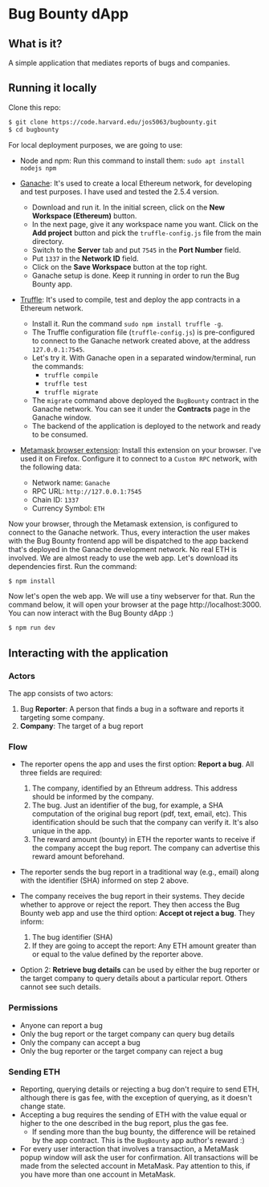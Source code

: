 # Bug Bounty dApp #

## What is it? ##

A simple application that mediates reports of bugs and companies.

## Running it locally ##

Clone this repo:
```sh
$ git clone https://code.harvard.edu/jos5063/bugbounty.git
$ cd bugbounty
```

For local deployment purposes, we are going to use:
* Node and npm: Run this command to install them: `sudo apt install nodejs npm`
* [Ganache](https://www.trufflesuite.com/ganache): It's used to create a local Ethereum network, for developing and test purposes. I have used and tested the 2.5.4 version.

    * Download and run it. In the initial screen, click on the **New Workspace (Ethereum)** button.
    * In the next page, give it any workspace name you want. Click on the **Add project** button and pick the `truffle-config.js` file from the main directory.
    * Switch to the **Server** tab and put `7545` in the **Port Number** field.
    * Put `1337` in the **Network ID** field.
    * Click on the **Save Workspace** button at the top right.
    * Ganache setup is done. Keep it running in order to run the Bug Bounty app.

* [Truffle](https://www.trufflesuite.com/truffle): It's used to compile, test and deploy the app contracts in a Ethereum network.
    * Install it. Run the command `sudo npm install truffle -g`.
    * The Truffle configuration file (`truffle-config.js`) is pre-configured to connect to the Ganache network created above, at the address `127.0.0.1:7545`.
    * Let's try it. With Ganache open in a separated window/terminal, run the commands:
        * `truffle compile`
        * `truffle test`
        * `truffle migrate`
    * The `migrate` command above deployed the `BugBounty` contract in the Ganache network. You can see it under the **Contracts** page in the Ganache window.
    * The backend of the application is deployed to the network and ready to be consumed.

* [Metamask browser extension](https://metamask.io/download.html): Install this extension on your browser. I've used it on Firefox. Configure it to connect to a `Custom RPC` network, with the following data:
    * Network name: `Ganache`
    * RPC URL: `http://127.0.0.1:7545`
    * Chain ID: `1337`
    * Currency Symbol: `ETH`

Now your browser, through the Metamask extension, is configured to connect to the Ganache network. Thus, every interaction the user makes with the Bug Bounty frontend app will be dispatched to the app backend that's deployed in the Ganache development network. No real ETH is involved. We are almost ready to use the web app. Let's download its dependencies first. Run the command:

```sh
$ npm install
```

Now let's open the web app. We will use a tiny webserver for that. Run the command below, it will open your browser at the page http://localhost:3000. You can now interact with the Bug Bounty dApp :)

```sh
$ npm run dev
```

## Interacting with the application ##

### Actors ###
The app consists of two actors:
1. Bug **Reporter**: A person that finds a bug in a software and reports it targeting some company.
1. **Company**: The target of a bug report

### Flow ###
* The reporter opens the app and uses the first option: **Report a bug**. All three fields are required:
    1. The company, identified by an Ethreum address. This address should be informed by the company.
    1. The bug. Just an identifier of the bug, for example, a SHA computation of the original bug report (pdf, text, email, etc). This identification should be such that the company can verify it. It's also unique in the app.
    1. The reward amount (bounty) in ETH the reporter wants to receive if the company accept the bug report. The company can advertise this reward amount beforehand.

* The reporter sends the bug report in a traditional way (e.g., email) along with the identifier (SHA) informed on step 2 above.

* The company receives the bug report in their systems. They decide whether to approve or reject the report. They then access the Bug Bounty web app and use the third option: **Accept ot reject a bug**. They inform:
    1. The bug identifier (SHA)
    1. If they are going to accept the report: Any ETH amount greater than or equal to the value defined by the reporter above.

* Option 2: **Retrieve bug details** can be used by either the bug reporter or the target company to query details about a particular report. Others cannot see such details.

### Permissions ###
* Anyone can report a bug
* Only the bug report or the target company can query bug details
* Only the company can accept a bug
* Only the bug reporter or the target company can reject a bug

### Sending ETH ###
* Reporting, querying details or rejecting a bug don't require to send ETH, although there is gas fee, with the exception of querying, as it doesn't change state.
* Accepting a bug requires the sending of ETH with the value equal or higher to the one described in the bug report, plus the gas fee.
    * If sending more than the bug bounty, the difference will be retained by the app contract. This is the `BugBounty` app author's reward :)
* For every user interaction that involves a transaction, a MetaMask popup window will ask the user for confirmation. All transactions will be made from the selected account in MetaMask. Pay attention to this, if you have more than one account in MetaMask.